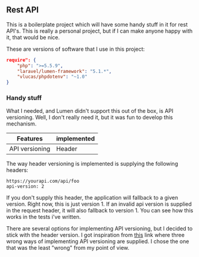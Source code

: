 ## Rest API
This is a boilerplate project which will have some handy stuff in it for rest API's. This is really a personal project, but if I can make anyone happy with it, that would be nice.

These are versions of software that I use in this project:

```json
require": {
    "php": ">=5.5.9",
    "laravel/lumen-framework": "5.1.*",
    "vlucas/phpdotenv": "~1.0"
}
```
### Handy stuff
What I needed, and Lumen didn't support this out of the box, is API versioning. Well, I don't really need it, but it was fun to develop this mechanism.

|Features|implemented|
|---------|:------|
|API versioning|Header|

The way header versioning is implemented is supplying the following headers:

```HTTP GET:
https://yourapi.com/api/foo
api-version: 2
```

If you don't supply this header, the application will fallback to a given version. Right now, this is just version 1. If an invalid api version is supplied in the request header, it will also fallback to version 1. You can see how this works in the tests i've written.

There are several options for implementing API versioning, but I decided to stick with the header version. I got inspiration from [this](http://www.troyhunt.com/2014/02/your-api-versioning-is-wrong-which-is.html) link where three wrong ways of implementing API versioning are supplied. I chose the one that was the least "wrong" from my point of view.
